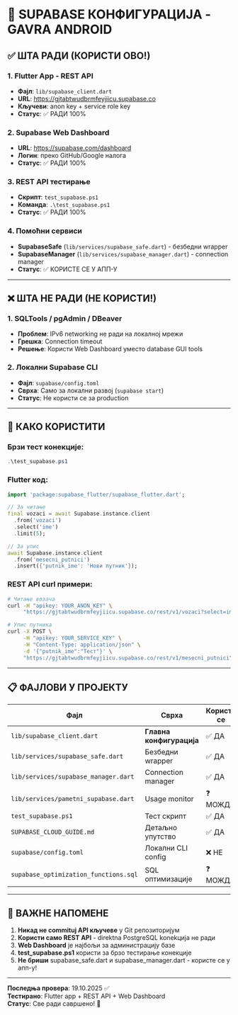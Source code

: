 # 🚀 SUPABASE КОНФИГУРАЦИЈА - GAVRA ANDROID

## ✅ ШТА РАДИ (КОРИСТИ ОВО!)

### 1. **Flutter App - REST API**

- **Фајл**: `lib/supabase_client.dart`
- **URL**: https://gjtabtwudbrmfeyjiicu.supabase.co
- **Кључеви**: anon key + service role key
- **Статус**: ✅ РАДИ 100%

### 2. **Supabase Web Dashboard**

- **URL**: https://supabase.com/dashboard
- **Логин**: преко GitHub/Google налога
- **Статус**: ✅ РАДИ 100%

### 3. **REST API тестирање**

- **Скрипт**: `test_supabase.ps1`
- **Команда**: `.\test_supabase.ps1`
- **Статус**: ✅ РАДИ 100%

### 4. **Помоћни сервиси**

- **SupabaseSafe** (`lib/services/supabase_safe.dart`) - безбедни wrapper
- **SupabaseManager** (`lib/services/supabase_manager.dart`) - connection manager
- **Статус**: ✅ КОРИСТЕ СЕ У АПП-У

---

## ❌ ШТА НЕ РАДИ (НЕ КОРИСТИ!)

### 1. **SQLTools / pgAdmin / DBeaver**

- **Проблем**: IPv6 networking не ради на локалној мрежи
- **Грешка**: Connection timeout
- **Решење**: Користи Web Dashboard уместо database GUI tools

### 2. **Локални Supabase CLI**

- **Фајл**: `supabase/config.toml`
- **Сврха**: Само за локални развој (`supabase start`)
- **Статус**: Не користи се за production

---

## 🔧 КАКО КОРИСТИТИ

### Брзи тест конекције:

```powershell
.\test_supabase.ps1
```

### Flutter код:

```dart
import 'package:supabase_flutter/supabase_flutter.dart';

// За читање
final vozaci = await Supabase.instance.client
  .from('vozaci')
  .select('ime')
  .limit(5);

// За упис
await Supabase.instance.client
  .from('mesecni_putnici')
  .insert({'putnik_ime': 'Нови путник'});
```

### REST API curl примери:

```bash
# Читање возача
curl -H "apikey: YOUR_ANON_KEY" \
     "https://gjtabtwudbrmfeyjiicu.supabase.co/rest/v1/vozaci?select=ime&limit=5"

# Упис путника
curl -X POST \
     -H "apikey: YOUR_SERVICE_KEY" \
     -H "Content-Type: application/json" \
     -d '{"putnik_ime":"Тест"}' \
     "https://gjtabtwudbrmfeyjiicu.supabase.co/rest/v1/mesecni_putnici"
```

---

## 📋 ФАЈЛОВИ У ПРОЈЕКТУ

| Фајл                                  | Сврха                    | Користи се |
| ------------------------------------- | ------------------------ | ---------- |
| `lib/supabase_client.dart`            | **Главна конфигурација** | ✅ ДА      |
| `lib/services/supabase_safe.dart`     | Безбедни wrapper         | ✅ ДА      |
| `lib/services/supabase_manager.dart`  | Connection manager       | ✅ ДА      |
| `lib/services/pametni_supabase.dart`  | Usage monitor            | ❓ МОЖДА   |
| `test_supabase.ps1`                   | Тест скрипт              | ✅ ДА      |
| `SUPABASE_CLOUD_GUIDE.md`             | Детаљно упутство         | ✅ ДА      |
| `supabase/config.toml`                | Локални CLI config       | ❌ НЕ      |
| `supabase_optimization_functions.sql` | SQL оптимизације         | ❓ МОЖДА   |

---

## 🚨 ВАЖНЕ НАПОМЕНЕ

1. **Никад не commituj API кључеве** у Git репозиторијум
2. **Користи само REST API** - direktna PostgreSQL konekција не ради
3. **Web Dashboard** је најбољи за администрацију базе
4. **test_supabase.ps1** користи за брзо тестирање конекције
5. **Не бриши** supabase_safe.dart и supabase_manager.dart - користе се у апп-у!

---

**Последња провера**: 19.10.2025 ✅  
**Тестирано**: Flutter app + REST API + Web Dashboard  
**Статус**: Све ради савршено! 🎉
